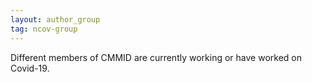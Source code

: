 ```yaml
---
layout: author_group
tag: ncov-group
---
```


Different members of CMMID are currently working or have worked on Covid-19.